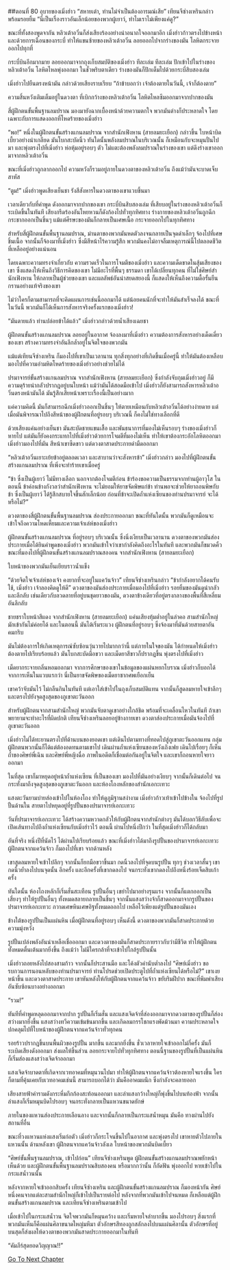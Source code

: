 ##ตอนที่ 80 อุบายของเมิ่งฮ่าว
“สหายเต๋า, ท่านไม่จำเป็นต้องอารมณ์เสีย” เทียนจีซ่างเหรินกล่าวพร้อมรอยยิ้ม “นี่เป็นเรื่องราวอันเล็กน้อยของพวกผู้เยาว์, ทำไมเราไม่เพียงแค่ดู?”

ขณะที่ทั้งสองพูดจากัน หลิวเต้าอวิ๋นก็ส่งเสียงร้องอย่างน่าอนาถใจออกมาอีก เมิ่งฮ่าวก้าวตรงไปข้างหน้า และด้วยการเฉือนของกระบี่ ทำให้แขนซ้ายของหลิวเต้าอวิ๋น ลอยออกไปจากร่างของมัน โลหิตกระจายออกไปทุกที่

กระบี่บินอีกมากมาย ลอยออกมาจากถุงเก็บสมบัติของเมิ่งฮ่าว ทีละเล่ม ทีละเล่ม ปักเข้าไปในร่างของหลิวเต้าอวิ๋น โลหิตไหลพุ่งออกมา ในชั่วพริบตาเดียว ร่างของมันก็ปักเต็มไปด้วยกระบี่สิบสองเล่ม

เมิ่งฮ่าวไปยืนตรงหน้ามัน กล่าวด้วยเสียงราบเรียบ “ถ้าข้าบอกว่า เจ้าต้องตายในวันนี้, เจ้าก็ต้องตาย”

ความสิ้นหวังเติมเต็มอยู่ในดวงตา ที่เบิกกว้างของหลิวเต้าอวิ๋น โลหิตไหลซึมออกมาจากปากของมัน

สี่ผู้ฝึกตนขั้นพื้นฐานลมปราณ มองมายังฉากเบื้องหน้าด้วยความตกใจ พวกมันต่างก็ประหลาดใจ โดยเฉพาะกับการแสดงออกที่โหดร้ายของเมิ่งฮ่าว

“พอ!” หนึ่งในผู้ฝึกตนขั้นสร้างแกนลมปราณ จากสำนักเฟิงหาน (สายลมยะเยือก) กล่าวขึ้น ใบหน้าบิดเบี้ยวอย่างน่าเกลียด มันโบกสะบัดนิ้ว ทันใดนั้นพลังลมปราณในบริเวณนั้น ก็เหมือนกับจะหมุนปั่นไปมา และพุ่งตรงไปที่เมิ่งฮ่าว ห่อหุ้มอยู่รอบๆ ตัว ไม่แตะต้องพลังลมปราณในร่างของเขา แต่ดึงร่างเขาออกมาจากหลิวเต้าอวิ๋น

ขณะที่เมิ่งฮ่าวถูกลากออกไป ความหวังก็รวมอยู่ภายในดวงตาของหลิวเต้าอวิ๋น ถึงแม้ว่ามันจะบาดเจ็บสาหัส

“ตูม!” เมิ่งฮ่าวพูดเสียงเย็นชา รังสีสังหารในดวงตาของเขาแวบขึ้นมา

เวลาเดียวกับที่คำพูด ดังออกมาจากปากของเขา กระบี่บินสิบสองเล่ม ที่เสียบอยู่ในร่างของหลิวเต้าอวิ๋นก็ระเบิดขึ้นในทันที เสียงกรีดร้องอันโหยหวนก็ดังก้องไปทั่วทุกทิศทาง ร่างกายของหลิวเต้าอวิ๋นถูกฉีกกระชากออกเป็นชิ้นๆ แม้แต่ศีรษะของมันก็กลายเป็นเศษเนื้อ กระจายออกไปในทุกทิศทาง

สำหรับสี่ผู้ฝึกตนขั้นพื้นฐานลมปราณ, ม่านตาของพวกมันหดตัวลงจนกลายเป็นจุดดำเล็กๆ จ้องไปที่เศษชิ้นเนื้อ จากนั้นก็จ้องมาที่เมิ่งฮ่าว ซึ่งมีสีหน้าไร้ความรู้สึก พวกมันคงไม่อาจลืมเหตุการณ์นี้ไปตลอดชีวิตที่เหลืออยู่อย่างแน่นอน

โดยเฉพาะความทรงจำเกี่ยวกับ ความรวดเร็วในการโจมตีของเมิ่งฮ่าว และความเด็ดขาดในสุ้มเสียงของเขา ซึ่งแสดงให้เห็นถึงวิธีการคิดของเขา ไม่มีอะไรที่พื้นๆ ธรรมดา เขาได้เปลี่ยนทุกคน ที่ไม่ใช่ศิษย์สำนักเฟิงหาน ให้กลายเป็นผู้ช่วยของเขา และผลลัพธ์อันน่าสยดสยองนี้ ก็แสดงให้เห็นถึงความดื้อรั้นยืนกรานอย่างแท้จริงของเขา

ไม่ว่าใครก็ตามสามารถที่จะคิดแผนการเช่นนี้ออกมาได้ แต่น้อยคนนักที่จะทำให้มันสำเร็จลงได้ ขณะที่ในวันนี้ พวกมันก็ได้เห็นการสังหารจริงครั้งแรกของเมิ่งฮ่าว!

“มันตายแล้ว ท่านปล่อยข้าได้แล้ว” เมิ่งฮ่าวกล่าวด้วยน้ำเสียงเฉยชา

ผู้ฝึกตนขั้นสร้างแกนลมปราณ ลอยอยู่ในอากาศ จ้องลงมาที่เมิ่งฮ่าว ความต้องการสังหารอย่างเด็ดเดี่ยวของเขา สร้างความทรงจำอันลึกล้ำอยู่ในจิตใจของพวกมัน

แม้แต่เทียนจีซ่างเหริน ก็มองไปที่เขาเป็นเวลานาน ทุกสิ่งทุกอย่างที่เกิดขึ้นเมื่อครู่นี้ ทำให้มันต้องเหลือบมองไปที่ความอำมหิตโหดร้ายของเมิ่งฮ่าวอย่างช่วยไม่ได้

ปรมาจารย์ขั้นสร้างแกนลมปราณ จากสำนักเฟิงหาน (สายลมยะเยือก) ซึ่งกำลังจับกุมเมิ่งฮ่าวอยู่ ก็มีความดุร้ายน่ากลัวปรากฎอยู่บนใบหน้า แม้ว่ามันได้สอดมือเข้าไป เมิ่งฮ่าวก็ยังสามารถสังหารหลิวเต้าอวิ๋นตรงหน้ามันได้ มันรู้สึกเสียหน้าเพราะเรื่องนี้เป็นอย่างมาก

แค่ความคิดนี้ มันก็สามารถฉีกเมิ่งฮ่าวออกเป็นชิ้นๆ ให้ตายเหมือนกับหลิวเต้าอวิ๋นได้อย่างง่ายดาย แต่เมื่อมันพิจารณาไปถึงสีหน้าของผู้ฝึกตนที่อยู่รอบๆ บริเวณนี้ ก็คงไม่ใช่ทางเลือกที่ดี

ด้วยเสียงแค่นอย่างเย็นชา มันสะบัดชายแขนเสื้อ และพันธนาการที่มองไม่เห็นรอบๆ ร่างของเมิ่งฮ่าวก็หายไป แต่มันก็ยังคงกระแทกไปที่เมิ่งฮ่าวด้วยการโจมตีที่มองไม่เห็น ทำให้เขาต้องกระอักโลหิตออกมา เมิ่งฮ่าวมองไปที่มัน สีหน้าเขาซีดขาว แต่ดวงตาสาดประกายดำมืดออกมา

“หลิวเต้าอวิ๋นเยาะเย้ยข้าอยู่ตลอดเวลา และสาบานว่าจะสังหารข้า” เมิ่งฮ่าวกล่าว มองไปที่ผู้ฝึกตนขั้นสร้างแกนลมปราณ ที่เพิ่งจะทำร้ายเขาเมื่อครู่ 

“ข้า ซึ่งเป็นผู้เยาว์ ไม่มีทางเลือก นอกจากต้องโจมตีก่อน ข้าร้องขอความเป็นธรรมจากท่านผู้อาวุโส ในตอนนี้ ข้าค่อนข้างกังวลว่าสำนักเฟิงหาน จะไม่ยอมให้ยาขจัดพิษแก่ข้า ท่านพอจะช่วยให้ยาถอนพิษกับข้า ซึ่งเป็นผู้เยาว์ ได้รู้สึกสบายใจขึ้นสักเล็กน้อย ก่อนที่ข้าจะเปิดถ้ำแห่งเซียนของท่านปรมาจารย์ จะได้หรือไม่?” 

ดวงตาของสี่ผู้ฝึกตนขั้นพื้นฐานลมปราณ ส่องประกายออกมา ขณะที่ทันใดนั้น พวกมันก็ดูเหมือนจะเข้าใจถึงความโหดเหี้ยมและความเจ้าเล่ห์ของเมิ่งฮ่าว

ผู้ฝึกตนขั้นสร้างแกนลมปราณ ที่อยู่รอบๆ บริเวณนั้น ซึ่งนิ่งเงียบเป็นเวลานาน ดวงตาของพวกมันส่องประกายเมื่อได้ยินคำพูดของเมิ่งฮ่าว พวกมันเข้าใจว่าเขากำลังคิดถึงอะไรในทันที และพวกมันก็ขมวดคิ้ว ขณะที่มองไปที่ผู้ฝึกตนขั้นสร้างแกนลมปราณสองคน จากสำนักเฟิงหาน (สายลมยะเยือก)

ใบหน้าของพวกมันเย็นเยียบราวน้ำแข็ง

“ด้วยจิตใจเจ้าเล่ห์ของเจ้า คงยากที่จะอยู่ในแคว้นจ้าว” เทียนจีซ่างเหรินกล่าว “ข้ากำลังอยากได้คนรับใช้, เมิ่งฮ่าว เจ้าลองคิดดูให้ดี” ดวงตาของมันส่องประกายเมื่อมองไปที่เมิ่งฮ่าว รอยยิ้มของมันดูน่ากลัว และลึกลับ เช่นเดียวกับลวดลายที่อยู่บนชุดยาวของมัน, ดวงตาข้างเดียวที่อยู่ตรงกลางของพื้นที่สีเหลี่ยมอันลึกลับ

ชายชราใบหน้าสีแดง จากสำนักเฟิงหาน (สายลมยะเยือก) แค่นเสียงทุ้มต่ำอยู่ในลำคอ สามสำนักใหญ่มักเข้ากันไม่ค่อยได้ และในตอนนี้ มันได้เริ่มระแวง ผู้ฝึกตนที่อยู่รอบๆ ซึ่งจ้องมาที่มันด้วยสายตาอันคมกริบ 

มันไม่ต้องการให้เกิดเหตุการณ์ซับซ้อนวุ่นวายไปมากกว่านี้ แต่ภายในใจของมัน ได้กำหนดให้เมิ่งฮ่าวต้องตายไปเรียบร้อยแล้ว มันโบกสะบัดมือขวา และเม็ดยาสีขาวก็ปรากฎขึ้น พุ่งตรงไปที่เมิ่งฮ่าว

เม็ดยากระจายกลิ่นหอมออกมา จากการศึกษาของเขาในข้อมูลของแผ่นหยกโบราณ เมิ่งฮ่าวก็บอกได้จากการเห็นในแวบแรกว่า นี่เป็นยาขจัดพิษของเม็ดยาซากศพเยือกเย็น

เขาคว้าจับมันไว้ ไม่กลืนกินในทันที แต่เอาใส่เข้าไปในถุงเก็บสมบัติแทน จากนั้นก็สูดลมหายใจเข้าลึกๆ และตรงไปยังจุดสูงสุดของภูเขาตะวันออก

สำหรับผู้ฝึกตนจากสามสำนักใหญ่ พวกมันจับตาดูเขาอย่างใกล้ชิด พร้อมที่จะเคลื่อนไหวในทันที ถ้าเขาพยายามจะทำอะไรที่ผิดปกติ เทียนจีซ่างเหรินลอยอยู่ข้างกายเขา ดวงตาส่องประกายเมื่อมันจ้องไปที่ภูเขาตะวันออก

เมิ่งฮ่าวไม่ได้ทะยานตรงไปที่ด้านบนของยอดเขา แต่เดินไปตามทางที่ทอดไปสู่ภูเขาตะวันออกแทน กลุ่มผู้ฝึกตนพวกนั้นก็ได้แต่ต้องอดทนตามเขาไป เดินผ่านถ้ำแห่งเซียนของหวังเถิงเฟย เดินไปเรื่อยๆ ก็เห็นถ้ำของศิษย์พี่เฉิน และศิษย์พี่หญิงฉื่อ ภาพในอดีตก็เชื่อมต่อกันอยู่ในจิตใจ และเขาก็ถอนหายใจยาวออกมา

ในที่สุด เขาก็มาหยุดอยู่หน้าถ้ำแห่งเซียน ที่เป็นของเขา มองไปที่มันอย่างเงียบๆ จากนั้นก็เดินต่อไป จนกระทั่งมาถึงจุดสูงสุดของภูเขาตะวันออก และห้องโถงหลักของสำนักเอกะเทวะ

แสงตะวันยามบ่ายส่องเข้าไปในห้องโถง ทำให้ดูภูมิฐานสง่างาม เมิ่งฮ่าวก้าวเท้าเข้าไปข้างใน จ้องไปที่รูปปั้นด้านใน สายตาไปหยุดอยู่ที่รูปปั้นของปรมาจารย์เอกะเทวะ

วันที่ปรมาจารย์เอกะเทวะ ได้สร้างความหวาดกลัวให้กับผู้ฝึกตนจากสำนักต่างๆ มันได้บอกวิธีลับเพื่อจะเปิดเส้นทางไปถึงถ้ำแห่งเซียนกับเมิ่งฮ่าวไว้ ตอนนี้ ผ่านไปหนึ่งปีกว่า ในที่สุดเมิ่งฮ่าวก็ได้กลับมา

อันที่จริง หนึ่งปีที่นัดไว้ ได้ผ่านไปเรียบร้อยแล้ว ขณะที่เมิ่งฮ่าวได้มาถึงรูปปั้นของปรมาจารย์เอกะเทวะ ผู้ฝึกตนจากแคว้นจ้าว ก็มองไปที่เขา จากด้านหลัง

เขาสูดลมหายใจเข้าไปลึกๆ จากนั้นก็ยกมือขวาขึ้นมา กดนิ้วลงไปที่จุดบนรูปปั้น ทุกๆ ช่วงเวลาสั้นๆ เขากดนิ้วย้ำลงไปบนจุดนั้น อีกครั้ง และอีกครั้งที่เขากดลงไป จนกระทั่งเขากดลงไปถึงหนึ่งร้อยเจ็ดสิบเก้าครั้ง

ทันใดนั้น ห้องโถงหลักก็เริ่มสั่นสะเทือน รูปปั้นอื่นๆ เขย่าไปมาอย่างรุนแรง จากนั้นก็แตกออกเป็นเสี่ยงๆ ทำให้รูปปั้นอื่นๆ ทั้งหมดสลายกลายเป็นชิ้นๆ จากนั้นแสงสว่างจ้าก็สาดออกมาจากรูปปั้นของปรมาจารย์เอกะเทวะ กวาดเศษหินเศษอิฐทั้งหมดออกไป เหลือไว้เพียงแต่รูปปั้นของมันเอง

ข้างใต้ของรูปปั้นเป็นแผ่นหิน เมื่อผู้ฝึกตนที่อยู่รอบๆ เห็นดังนี้ ดวงตาของพวกมันก็สาดประกายด้วยความมุ่งหวัง

รูปปั้นเปล่งพลังอันน่าเหลือเชื่อออกมา และดวงตาของมันก็สาดประกายราวกับว่ามีชีวิต ทำให้ผู้ฝึกตนทั้งหมดตื่นเต้นมากยิ่งขึ้น ถึงแม้ว่า ไม่มีใครกล้าที่จะเข้าไปใกล้รูปปั้นนั้น

เมิ่งฮ่าวถอยหลังไปสองสามก้าว จากนั้นก็ประสานมือ และโค้งตัวคำนับต่ำลงไป “ศิษย์เมิ่งฮ่าว ขอรบกวนการนอนหลับของท่านปรมาจารย์ ท่านโปรดช่วยเปิดประตูไปที่ถ้ำแห่งเซียนได้หรือไม่?” เขาเงยหน้าขึ้น และดวงตาสาดประกาย เขาหันหลังให้กับผู้ฝึกตนจากแคว้นจ้าว ขยับริมฝีปาก ขณะที่พึมพำเสียงอันซับซ้อนบางอย่างออกมา

“รวม!”

ทันทีที่คำพูดหลุดออกมาจากปาก รูปปั้นก็เริ่มสั่น และแสงเจิดจ้าที่ส่องออกมาจากดวงตาของรูปปั้นก็ส่องสว่างมากยิ่งขึ้น แสงสว่างทวีความเข้มข้นมากขึ้น และเกิดลมกรรโชกแรงพัดม้วนมา ความประหลาดใจปกคลุมไปที่ใบหน้าของผู้ฝึกตนจากแคว้นจ้าวทั่วทุกคน

รอยร้าวปรากฎขึ้นบนพื้นผิวของรูปปั้น มากขึ้น และมากยิ่งขึ้น ชั่วเวลาหายใจเข้าออกไม่กี่ครั้ง มันก็ระเบิดเสียงดังออกมา ส่งผลให้ชิ้นส่วน ลอยกระจายไปทั่วทุกทิศทาง ตอนนี้ฐานของรูปปั้นที่เป็นแผ่นหิน ก็เริ่มส่องแสงสว่างเจิดจ้าออกมา

แสงเจิดจ้าบาดตาที่เกิดจากเวทอาคมที่หมุนวนไปมา ทำให้ผู้ฝึกตนจากแคว้นจ้าวต้องหายใจแรงขึ้น ใครก็ตามที่คุ้นเคยกับเวทอาคมเช่นนี้ สามารถบอกได้ว่า มันคืออาคมผนึก ซึ่งกำลังจะคลายออก

เสียงสายฟ้าคำรามดังกระหึ่มกึกก้องสะท้อนออกมา และลำแสงกว้างใหญ่ก็พุ่งขึ้นไปบนท้องฟ้า จากนั้นลำแสงก็เริ่มหมุนบิดไปรอบๆ จนกระทั่งกลายเป็นแหวนขนาดยักษ์

ภายในของแหวนส่องประกายเลือนลาง และจากนั้นก็กลายเป็นกระแสน้ำหมุน มันคือ ทางผ่านไปยังสถานที่อื่น

ขณะที่วงแหวนแห่งแสงเริ่มก่อตัว เมิ่งฮ่าวก็กระโจนขึ้นไปในอากาศ และพุ่งตรงไป เขาหายตัวไปภายในแหวนนั้น ด้านหลังเขา ผู้ฝึกตนจากแคว้นจ้าวลังเล ใบหน้าของพวกมันบิดเบี้ยว

“ศิษย์ขั้นพื้นฐานลมปราณ, เข้าไปก่อน” เทียนจีซ่างเหรินพูด ผู้ฝึกตนขั้นสร้างแกนลมปราณพยักหน้าเห็นด้วย และผู้ฝึกตนขั้นพื้นฐานลมปราณสิบสองคน หรือมากกว่านั้น ก็กัดฟัน พุ่งออกไป หายเข้าไปในกระแสน้ำวนนั้น

หลังจากหายใจเข้าออกสิบครั้ง เทียนจีซ่างเหริน และผู้ฝึกตนขั้นสร้างแกนลมปราณ ก็มองหน้ากัน ศิษย์หนึ่งคนจากแต่ละสามสำนักใหญ่ก็เข้าไปเป็นรายต่อไป หลังจากที่พวกมันเข้าไปจนหมด ก็เหลือแต่ผู้ฝึกตนขั้นสร้างแกนลมปราณ และเทียนจีซ่างเหรินตามเข้าไป

เมื่อเข้าไปในกระแสน้ำวน จิตใจพวกมันก็หมุนคว้าง และเริ่มหายใจลำบากขึ้น มองไปรอบๆ สิ่งแรกที่พวกมันเห็นก็คือแผ่นศิลาขนาดใหญ่มหึมา ตัวอักษรสีทองถูกสลักลงไปบนแผ่นศิลานั้น ตัวอักษรที่อยู่บนสุดก็ส่งผลให้ดวงตาของพวกมันสาดประกายออกมาในทันที

“คัมภีร์สุดยอดวิญญาณ!!”


[Go To Next Chapter]( ./81.md)